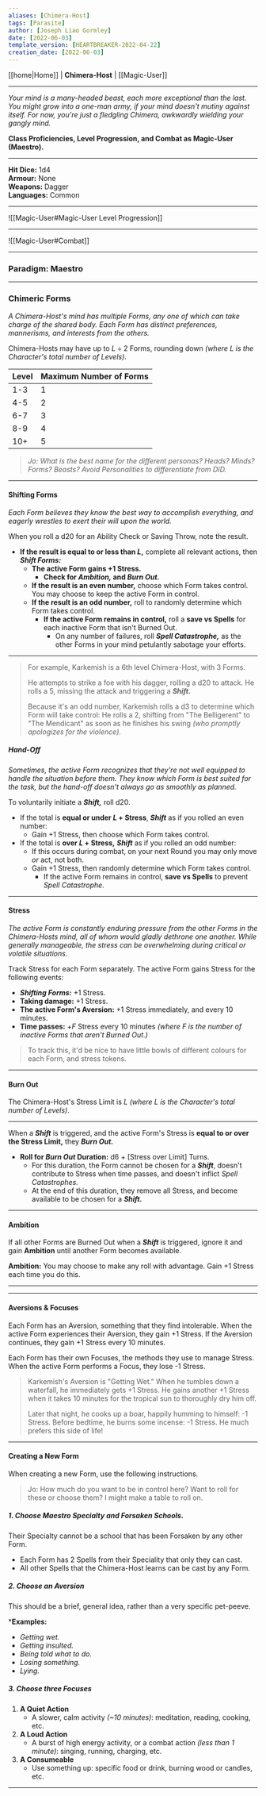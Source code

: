 ```yaml
---
aliases: [Chimera-Host]
tags: [Parasite]
author: [Joseph Liao Gormley]
date: [2022-06-03]
template_version: [HEARTBREAKER-2022-04-22]
creation_date: [2022-06-03]
---
```

[[home|Home]] | **Chimera-Host** | [[Magic-User]]
___
*Your mind is a many-headed beast, each more exceptional than the last. You might grow into a one-man army, if your mind doesn't mutiny against itself. For now, you're just a fledgling Chimera, awkwardly wielding your gangly mind.*

**Class Proficiencies, Level Progression, and Combat as Magic-User (Maestro).**
___
**Hit Dice:** 1d4<br>**Armour:** None<br>**Weapons:** Dagger<br>**Languages:** Common
___
![[Magic-User#Magic-User Level Progression]]
___
![[Magic-User#Combat]]
___
### Paradigm: Maestro

___
### Chimeric Forms
*A Chimera-Host's mind has multiple Forms, any one of which can take charge of the shared body. Each Form has distinct preferences, mannerisms, and interests from the others.*

Chimera-Hosts may have up to $L \div 2$ Forms, rounding down *(where $L$ is the Character's total number of Levels)*. <!-- Confusion Alert: Careful, this is *total* levels, rather than Levels in Chimera specifically. Revisit for consistency if this is ever an issue -->

| Level | Maximum Number of Forms |
| ----- | ------------- |
| 1-3   | 1             |
| 4-5   | 2             |
| 6-7   | 3             |
| 8-9   | 4             |
| 10+   | 5             |

> *Jo: What is the best name for the different personas? Heads? Minds? Forms? Beasts? Avoid Personalities to differentiate from DID.*
___
#### Shifting Forms
*Each Form believes they know the best way to accomplish everything, and eagerly wrestles to exert their will upon the world.*

When you roll a d20 for an Ability Check or Saving Throw, note the result.
- **If the result is equal to or less than $L$,** complete all relevant actions, then ***Shift Forms:***
	- **The active Form gains +1 Stress.**
		- **Check for *Ambition,* and *Burn Out.***
	- **If the result is an even number,** choose which Form takes control. You may choose to keep the active Form in control.
	- **If the result is an odd number,** roll to randomly determine which Form takes control.
		- **If the active Form remains in control,** roll a **save vs Spells** for each inactive Form that isn't Burned Out.
			- On any number of failures, roll ***Spell Catastrophe,*** as the other Forms in your mind petulantly sabotage your efforts.

<!-- DO WE LIKE SPELL CATASTROPHE? THIS IS LIKELY ON THE CHOPPING BLOCK. NVM WE HAVE TO DISCOURAGE NOT SHIFTING. The result on the d20 is the number of Turns that this Form will keep control *(A Turn is 10 minutes)*. ***Shifting*** again is prevented until that duration expires.-->

<!-- > *Jo:  Cooldown duration is a really useful dial to control how unpredictable the Chimera is. Shifting every combat round seems too volatile, while lasting days without Shifting seems dull. I think shifting every 10-60 minutes is a happy medium?-->

<!-- ALTERNATIVELY, BURN OUT. DURATION IS HOW LONG THAT FORM CANNOT BE CHOSEN. I think this is a good balance? You can expect  to Shift every 10-60 minutes most of the time. (Younger Chimera's flit back and forth between their 2 Forms every 10-20 minutes lol, while Veteran Chimera Forms might hold on 1-2 hours!)-->

<!--After ***Shifting,*** roll *Duration* to determine how long this Form keeps control.
| d12   | Duration                 |
| -----: | ------------------------ |
| 12    | d6 Days *(1-6 days)*       |
| 10-11 | d6 Turns *(10-60 minutes)* |
| 1-9   | d6 Rounds *(6-36 seconds)* |-->

<!--
> ALTERNATIVE:
> The result on the d20 roll is the number of Turns *(10 minutes)* that this Form will keep control. After ***Shifting,*** this Form keeps control fouse the following formula to determine how long this Form keeps control:
> d20 result $\times$ -->
___
> For example, Karkemish is a 6th level Chimera-Host, with 3 Forms.
> 
> He attempts to strike a foe with his dagger, rolling a d20 to attack. He rolls a 5, missing the attack and triggering a ***Shift.***
>
> Because it's an odd number, Karkemish rolls a d3 to determine which Form will take control: He rolls a 2, shifting from "The Belligerent" to "The Mendicant" as soon as he finishes his swing *(who promptly apologizes for the violence).*
<!-- The Mendicant stays in charge for 50 minutes, and then ***Shifting*** becomes possible again.-->
<!-- If he had rolled a 2, 4, or 6, a ***Shift*** would have been triggered, but he could have chosen to remain in the same form to continue fighting violently.-->

##### Hand-Off
*Sometimes, the active Form recognizes that they're not well equipped to handle the situation before them. They know which Form is best suited for the task, but the hand-off doesn't always go as smoothly as planned.*

To voluntarily initiate a ***Shift,*** roll d20.
- If the total is **equal or under $L$ + Stress**, ***Shift*** as if you rolled an even number:
	- Gain +1 Stress, then choose which Form takes control.
- If the total is **over $L$ + Stress,** ***Shift*** as if you rolled an odd number:
	- If this occurs during combat, on your next Round you may only move *or* act, not both.
	- Gain +1 Stress, then randomly determine which Form takes control.
		- If the active Form remains in control, **save vs Spells** to prevent *Spell Catastrophe.*

___
#### Stress
<!-- > *Jo: Is this the best name for this concept? Discord? Reverse it and call it Resolve?*-->

*The active Form is constantly enduring pressure from the other Forms in the Chimera-Hosts mind, all of whom would gladly dethrone one another. While generally manageable, the stress can be overwhelming during critical or volatile situations.*

Track Stress for each Form separately. The active Form gains Stress for the following events:
- ***Shifting Forms:*** +1 Stress.
- **Taking damage:** +1 Stress.
- **The active Form's Aversion:** +1 Stress immediately, and every 10 minutes.
- **Time passes:** +$F$ Stress every 10 minutes *(where $F$ is the number of inactive Forms that aren't Burned Out.)*

> To track this, it'd be nice to have little bowls of different colours for each Form, and stress tokens.
___
#### Burn Out
The Chimera-Host's Stress Limit is $L$ *(where $L$ is the Character's total number of Levels)*. <!-- This could be called Exhaustion.   Confusion Alert: Careful, this is *total* levels, rather than Levels in Chimera specifically. Revisit for consistency if this is ever an issue --> 
___
When a ***Shift*** is triggered, and the active Form's Stress is **equal to or over the Stress Limit,** they ***Burn Out.***
- **Roll for *Burn Out* Duration:** d6 + [Stress over Limit] Turns. 
	- For this duration, the Form cannot be chosen for a ***Shift***, doesn't contribute to Stress when time passes, and doesn't inflict *Spell Catastrophes.*
	- At the end of this duration, they remove all Stress, and become available to be chosen for a ***Shift.***

___
#### Ambition
If all other Forms are Burned Out when a ***Shift*** is triggered, ignore it and gain **Ambition** until another Form becomes available.

**Ambition:** You may choose to make any roll with advantage. Gain +1 Stress each time you do this.

<!-- Roll $X$d6, where $X$ is the current Form's Stress. The current Form is Burned Out for that many turns *(A Turn is 10 minutes)*. -->
___
___
#### Aversions & Focuses
Each Form has an Aversion, something that they find intolerable. When the active Form experiences their Aversion, they gain +1 Stress. If the Aversion continues, they gain +1 Stress every 10 minutes.

Each Form has their own Focuses, the methods they use to manage Stress. When the active Form performs a Focus, they lose -1 Stress.

> Karkemish's Aversion is "Getting Wet." When he tumbles down a waterfall, he immediately gets +1 Stress. He gains another +1 Stress when it takes 10 minutes for the tropical sun to thoroughly dry him off.
> 
> Later that night, he cooks up a boar, happily humming to himself: -1 Stress. Before bedtime, he burns some incense: -1 Stress. He much prefers this side of life!
___
#### Creating a New Form
When creating a new Form, use the following instructions.

> Jo: How much do you want to be in control here? Want to roll for these or choose them? I might make a table to roll on.

##### 1. Choose Maestro Specialty and Forsaken Schools.
Their Specialty cannot be a school that has been Forsaken by any other Form.
- Each Form has 2 Spells from their Speciality that only they can cast.
- All other Spells that the Chimera-Host learns can be cast by any Form.

##### 2. Choose an Aversion
This should be a brief, general idea, rather than a very specific pet-peeve.

***Examples:**
- *Getting wet.*
- *Getting insulted.*
- *Being told what to do.*
- *Losing something.*
- *Lying.*

##### 3. Choose three Focuses
1. **A Quiet Action**
	- A slower, calm activity *(~10 minutes)*: meditation, reading, cooking, etc.
2. **A Loud Action**
	- A burst of high energy activity, or a combat action *(less than 1 minute)*: singing, running, charging, etc.
3. **A Consumeable**
	- Use something up: specific food or drink, burning wood or candles, etc.







___
<!--*See also:* 
*References:*
*Source:* -->
<!-- Sources, read more, links, etc. -->
<!-- *Source: Entry by [[Mike Maxin]].* -->
<!-- Leave an empty line at the end, otherwise Exporter complains. -->
